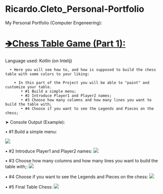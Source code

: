 # Ricardo.Cleto_Personal-Portfolio
My Personal Portfolio (Computer Engeneering):

# [🡺Chess Table Game (Part 1):](https://github.com/RicardoCleto/Ricardo.Cleto_Personal-Portfolio/tree/main/Projeto1%20Fundamentos%20Programa%C3%A7%C3%A3o%20(Completo))      
Language used: Kotlin (on Intelij)
     
      • Here you will see how to, and how is supposed to build the chess table with some colors to your liking:
      
        ➤ In this part of the Project you will be able to "paint" and customize your table.
           • #1 Build a simple menu;
           • #2 Introduce Player1 and Player2 names;
           • #3 Choose how many columns and how many lines you want to build the table with;
           • #4 Choose if you want to see the Legends and Pieces on the chess;
       
➤ Console Output (Example):
        
• #1 Build a simple menu:

  ![](https://github.com/RicardoCleto/Ricardo.Cleto_Personal-Portfolio/blob/main/images/portfolio1.PNG)
              
• #2 Introduce Player1 and Player2 names: 
  ![](https://github.com/RicardoCleto/Ricardo.Cleto_Personal-Portfolio/blob/main/images/portfolio2.PNG)
               
• #3 Choose how many columns and how many lines you want to build the table with;: 
  ![](https://github.com/RicardoCleto/Ricardo.Cleto_Personal-Portfolio/blob/main/images/portfolio3.PNG)
               
• #4 Choose if you want to see the Legends and Pieces on the chess: 
  ![](https://github.com/RicardoCleto/Ricardo.Cleto_Personal-Portfolio/blob/main/images/portfolio4.PNG)
               
• #5 Final Table Chess: 
  ![](https://github.com/RicardoCleto/Ricardo.Cleto_Personal-Portfolio/blob/main/images/portfolio5.PNG)

